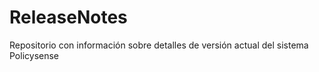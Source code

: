 # ReleaseNotes
Repositorio con información sobre detalles de versión actual del sistema Policysense
